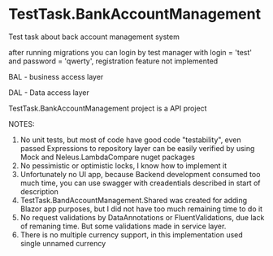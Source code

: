 # TestTask.BankAccountManagement
Test task about back account management system

after running migrations you can login by test manager with login = 'test' and password = 'qwerty', registration feature not implemented

BAL - business access layer


DAL - Data access layer

TestTask.BankAccountManagement project is a API project

NOTES:
1) No unit tests, but most of code have good code "testability", even passed Expressions to repository layer can be easily verified by using Mock and Neleus.LambdaCompare nuget packages
2) No pessimistic or optimistic locks, I know how to implement it
3) Unfortunately no UI app, because Backend development consumed too much time, you can use swagger with creadentials described in start of description
4) TestTask.BandAccountManagement.Shared was created for adding Blazor app purposes, but I did not have too much remaining  time to do it
5) No request validations by DataAnnotations or FluentValidations, due lack of remaning time. But some validations made in service layer.
6) There is no multiple currency support, in this implementation used single unnamed currency
